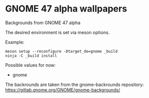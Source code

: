 # GNOME 47 alpha wallpapers
Backgrounds from GNOME 47 alpha

The desired environment is set via meson options.

Example:
```
meson setup --reconfigure -Dtarget_de=gnome _build
ninja -C _build install
```

Possible values for now:
* gnome

The backrounds are taken from the gnome-backrounds repository: https://gitlab.gnome.org/GNOME/gnome-backgrounds/